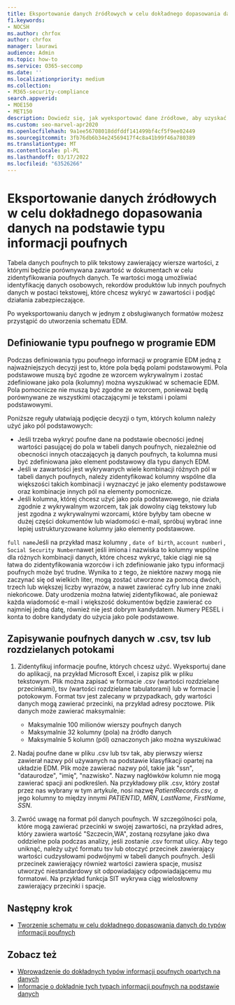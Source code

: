 ```yaml
---
title: Eksportowanie danych źródłowych w celu dokładnego dopasowania danych na podstawie typu informacji poufnych
f1.keywords:
- NOCSH
ms.author: chrfox
author: chrfox
manager: laurawi
audience: Admin
ms.topic: how-to
ms.service: O365-seccomp
ms.date: ''
ms.localizationpriority: medium
ms.collection:
- M365-security-compliance
search.appverid:
- MOE150
- MET150
description: Dowiedz się, jak wyeksportować dane źródłowe, aby uzyskać dokładne dopasowanie danych na podstawie typu informacji poufnych.
ms.custom: seo-marvel-apr2020
ms.openlocfilehash: 9a1ee56708018ddfddf141499bf4cf5f9ee02449
ms.sourcegitcommit: 3fb76db6b34e24569417f4c8a41b99f46a780389
ms.translationtype: MT
ms.contentlocale: pl-PL
ms.lasthandoff: 03/17/2022
ms.locfileid: "63526266"
---
```

# <a name="export-source-data-for-exact-data-match-based-sensitive-information-type"></a>Eksportowanie danych źródłowych w celu dokładnego dopasowania danych na podstawie typu informacji poufnych


Tabela danych poufnych to plik tekstowy zawierający wiersze wartości, z którymi będzie porównywana zawartość w dokumentach w celu zidentyfikowania poufnych danych. Te wartości mogą umożliwiać identyfikację danych osobowych, rekordów produktów lub innych poufnych danych w postaci tekstowej, które chcesz wykryć w zawartości i podjąć działania zabezpieczające.

Po wyeksportowaniu danych w jednym z obsługiwanych formatów możesz przystąpić do utworzenia schematu EDM.

## <a name="defining-your-edm-sensitive-type"></a>Definiowanie typu poufnego w programie EDM

Podczas definiowania typu poufnego informacji w programie EDM jedną z najważniejszych decyzji jest to, które pola będą polami podstawowymi. Pola podstawowe muszą być zgodne ze wzorcem wykrywalnym i zostać zdefiniowane jako pola (kolumny) można wyszukiwać w schemacie EDM. Pola pomocnicze nie muszą być zgodne ze wzorcem, ponieważ będą porównywane ze wszystkimi otaczającymi je tekstami i polami podstawowymi.

Poniższe reguły ułatwiają podjęcie decyzji o tym, których kolumn należy użyć jako pól podstawowych:

- Jeśli trzeba wykryć poufne dane na podstawie obecności jednej wartości pasującej do pola w tabeli danych poufnych, niezależnie od obecności innych otaczających ją danych poufnych, ta kolumna musi być zdefiniowana jako element podstawowy dla typu danych EDM. 
- Jeśli w zawartości jest wykrywanych wiele kombinacji różnych pól w tabeli danych poufnych, należy zidentyfikować kolumny wspólne dla większości takich kombinacji i wyznaczyć je jako elementy podstawowe oraz kombinacje innych pól na elementy pomocnicze.
- Jeśli kolumna, której chcesz użyć jako pola podstawowego, nie działa zgodnie z wykrywalnym wzorcem, tak jak dowolny ciąg tekstowy lub jest zgodna z wykrywalnymi wzorcami, które byłyby tam obecne w dużej części dokumentów lub wiadomości e-mail, spróbuj wybrać inne lepiej ustrukturyzowane kolumny jako elementy podstawowe.

`full name`Jeśli na przykład masz kolumny , `date of birth`, `account number`i , `Social Security Number`nawet jeśli imiona i nazwiska to kolumny wspólne dla różnych kombinacji danych, które chcesz wykryć, takie ciągi nie są łatwa do zidentyfikowania wzorców i ich zdefiniowanie jako typu informacji poufnych może być trudne. Wynika to z tego, że niektóre nazwy mogą nie zaczynać się od wielkich liter, mogą zostać utworzone za pomocą dwóch, trzech lub większej liczby wyrazów, a nawet zawierać cyfry lub inne znaki niekońcowe. Daty urodzenia można łatwiej zidentyfikować, ale ponieważ każda wiadomość e-mail i większość dokumentów będzie zawierać co najmniej jedną datę, również nie jest dobrym kandydatem. Numery PESEL i konta to dobre kandydaty do użycia jako pole podstawowe.

## <a name="save-sensitive-data-in-csv-tsv-or-pipe-separated-format"></a>Zapisywanie poufnych danych w .csv, tsv lub rozdzielanych potokami

1. Zidentyfikuj informacje poufne, których chcesz użyć. Wyeksportuj dane do aplikacji, na przykład Microsoft Excel, i zapisz plik w pliku tekstowym. Plik można zapisać w formacie .csv (wartości rozdzielane przecinkami), tsv (wartości rozdzielane tabulatorami) lub w formacie | potokowym. Format tsv jest zalecany w przypadkach, gdy wartości danych mogą zawierać przecinki, na przykład adresy pocztowe.
Plik danych może zawierać maksymalnie:
   - Maksymalnie 100 milionów wierszy poufnych danych
   - Maksymalnie 32 kolumny (pola) na źródło danych
   - Maksymalnie 5 kolumn (pól) oznaczonych jako można wyszukiwać

2. Nadaj poufne dane w pliku .csv lub tsv tak, aby pierwszy wiersz zawierał nazwy pól używanych na podstawie klasyfikacji opartej na układzie EDM. Plik może zawierać nazwy pól, takie jak "ssn", "dataurodze", "imię", "nazwisko". Nazwy nagłówków kolumn nie mogą zawierać spacji ani podkreśleń. Na przykładowy plik .csv, który został przez nas wybrany w tym artykule, nosi nazwę *PatientRecords.csv, a* jego kolumny to między innymi *PATIENTID*, *MRN*, *LastName*, *FirstName*, *SSN*.

3. Zwróć uwagę na format pól danych poufnych. W szczególności pola, które mogą zawierać przecinki w swojej zawartości, na przykład adres, który zawiera wartość "Szczecin,WA", zostaną rozsyłane jako dwa oddzielne pola podczas analizy, jeśli zostanie .csv format ulicy. Aby tego uniknąć, należy użyć formatu tsv lub otoczyć przecinek zawierający wartości cudzysłowami podwójnymi w tabeli danych poufnych. Jeśli przecinek zawierający również wartości zawiera spacje, musisz utworzyć niestandardowy sit odpowiadający odpowiadającemu mu formatowi. Na przykład funkcja SIT wykrywa ciąg wielosłowny zawierający przecinki i spacje.

## <a name="next-step"></a>Następny krok

- [Tworzenie schematu w celu dokładnego dopasowania danych do typów informacji poufnych](sit-get-started-exact-data-match-create-schema.md#create-the-schema-for-exact-data-match-based-sensitive-information-types)

## <a name="see-also"></a>Zobacz też

- [Wprowadzenie do dokładnych typów informacji poufnych opartych na danych](sit-get-started-exact-data-match-based-sits-overview.md#get-started-with-exact-data-match-based-sensitive-information-types)
- [Informacje o dokładnie tych typach informacji poufnych na podstawie danych](sit-learn-about-exact-data-match-based-sits.md#learn-about-exact-data-match-based-sensitive-information-types)

